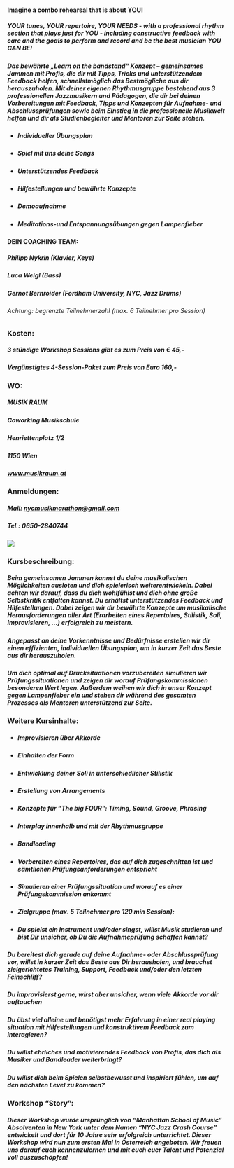 <!--
---
permalink: /jamademy/
language: de
layout: page
title: Jamademy
ref: jamademy
order: 5
---
-->

#### **Imagine a combo rehearsal that is about YOU!**

##### YOUR tunes, YOUR repertoire, YOUR NEEDS - with a professional rhythm section that plays just for YOU - including constructive feedback with care and the goals to perform and record and be the best musician YOU CAN BE!

##### Das bewährte „Learn on the bandstand“ Konzept – gemeinsames Jammen mit Profis, die dir mit Tipps, Tricks und unterstützendem Feedback helfen, schnellstmöglich das Bestmögliche aus dir herauszuholen. Mit deiner eigenen Rhythmusgruppe bestehend aus 3 professionellen Jazzmusikern und Pädagogen, die dir bei deinen Vorbereitungen mit Feedback, Tipps und Konzepten für Aufnahme- und Abschlussprüfungen sowie beim Einstieg in die professionelle Musikwelt helfen und dir als Studienbegleiter und Mentoren zur Seite stehen.

- ##### Individueller Übungsplan
- ##### Spiel mit uns deine Songs
- ##### Unterstützendes Feedback
- ##### Hilfestellungen und bewährte Konzepte
- ##### Demoaufnahme
- ##### Meditations-und Entspannungsübungen gegen Lampenfieber

#### **DEIN COACHING TEAM:**

##### Philipp Nykrin (Klavier, Keys)
##### Luca Weigl (Bass)
##### Gernot Bernroider (Fordham University, NYC, Jazz Drums)

###### Achtung: begrenzte Teilnehmerzahl (max. 6 Teilnehmer pro Session)
### **Kosten:**
##### 3 stündige Workshop Sessions gibt es zum Preis von € 45,-
##### Vergünstigtes 4-Session-Paket zum Preis von Euro 160,-

### **WO:**
##### MUSIK RAUM
##### Coworking Musikschule
##### Henriettenplatz 1/2
##### 1150 Wien
##### www.musikraum.at

### **Anmeldungen:**
##### Mail: nycmusikmarathon@gmail.com
##### Tel.: 0650-2840744



![](/assets/img/activities/jamademy.jpg)


### **Kursbeschreibung:**
##### Beim gemeinsamen Jammen kannst du deine musikalischen Möglichkeiten ausloten und dich spielerisch weiterentwickeln. Dabei achten wir darauf, dass du dich wohlfühlst und dich ohne große Selbstkritik entfalten kannst. Du erhältst unterstützendes Feedback und Hilfestellungen. Dabei zeigen wir dir bewährte Konzepte um musikalische Herausforderungen aller Art (Erarbeiten eines Repertoires, Stilistik, Soli, Improvisieren, …) erfolgreich zu meistern.

##### Angepasst an deine Vorkenntnisse und Bedürfnisse erstellen wir dir einen effizienten, individuellen Übungsplan, um in kurzer Zeit das Beste aus dir herauszuholen.

##### Um dich optimal auf Drucksituationen vorzubereiten simulieren wir Prüfungssituationen und zeigen dir worauf Prüfungskommissionen besonderen Wert legen. Außerdem weihen wir dich in unser Konzept gegen Lampenfieber ein und stehen dir während des gesamten Prozesses als Mentoren unterstützend zur Seite. 

### **Weitere Kursinhalte:**

- ##### Improvisieren über Akkorde
- ##### Einhalten der Form
- ##### Entwicklung deiner Soli in unterschiedlicher Stilistik
- ##### Erstellung von Arrangements
- ##### Konzepte für “The big FOUR”: Timing, Sound, Groove, Phrasing
- ##### Interplay innerhalb und mit der Rhythmusgruppe
- ##### Bandleading
- ##### Vorbereiten eines Repertoires, das auf dich zugeschnitten ist und sämtlichen Prüfungsanforderungen entspricht
- ##### Simulieren einer Prüfungssituation und worauf es einer Prüfungskommission ankommt
- ##### Zielgruppe (max. 5 Teilnehmer pro 120 min Session):
- ##### Du spielst ein Instrument und/oder singst, willst Musik studieren und bist Dir unsicher, ob Du die Aufnahmeprüfung schaffen kannst?

##### Du bereitest dich gerade auf deine Aufnahme- oder Abschlussprüfung vor, willst in kurzer Zeit das Beste aus Dir herausholen, und brauchst zielgerichtetes Training, Support, Feedback und/oder den letzten Feinschliff?

##### Du improvisierst gerne, wirst aber unsicher, wenn viele Akkorde vor dir auftauchen

##### Du übst viel alleine und benötigst mehr Erfahrung in einer real playing situation mit Hilfestellungen und konstruktivem Feedback zum interagieren?

##### Du willst ehrliches und motivierendes Feedback von Profis, das dich als Musiker und Bandleader weiterbringt?

##### Du willst dich beim Spielen selbstbewusst und inspiriert fühlen, um auf den nächsten Level zu kommen?

### **Workshop “Story”:**
##### Dieser Workshop wurde ursprünglich von “Manhattan School of Music” Absolventen in New York unter dem Namen “NYC Jazz Crash Course” entwickelt und dort für 10 Jahre sehr erfolgreich unterrichtet. Dieser Workshop wird nun zum ersten Mal in Österreich angeboten. Wir freuen uns darauf euch kennenzulernen und mit euch euer Talent und Potenzial voll auszuschöpfen!
